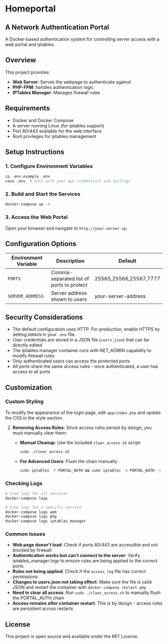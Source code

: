 # Homeportal

## A Network Authentication Portal

A Docker-based authentication system for controlling server access with a web portal and iptables.

## Overview

This project provides:

- **Web Server**: Serves the webpage to authenticate against
- **PHP-FPM**: handles authentication logic
- **IPTables Manager**: Manages firewall rules

## Requirements

- Docker and Docker Compose
- A server running Linux (for iptables support)
- Port 80/443 available for the web interface
- Root privileges for iptables management

## Setup Instructions

### 1. Configure Environment Variables

```bash
cp .env.example .env
nano .env  # Edit with your own credentials and settings
```

### 2. Build and Start the Services

```bash
docker-compose up -d
```

### 3. Access the Web Portal

Open your browser and navigate to `http://your-server-ip`.

## Configuration Options

| Environment Variable | Description | Default |
|---------------------|-------------|---------|
| `PORTS` | Comma-separated list of ports to protect | 25565,25566,25567,7777 |
| `SERVER_ADDRESS` | Server address shown to users | your-server-address |

## Security Considerations

- The default configuration uses HTTP. For production, enable HTTPS by setting `DOMAIN` in your `.env` file.
- User credentials are stored in a JSON file (`users.json`) that can be directly edited
- The iptables manager container runs with NET_ADMIN capability to modify firewall rules
- Only authenticated users can access the protected ports
- All ports share the same access rules - once authenticated, a user has access to all ports

## Customization

### Custom Styling

To modify the appearance of the login page, edit `app/index.php` and update the CSS in the style section.


2. **Removing Access Rules**: Since access rules persist by design, you must manually clear them:
   
   - **Manual Cleanup**: Use the included `clear_access.sh` script:
     ```bash
     sudo ./clear_access.sh
     ```
   
   - **For Advanced Users**: Flush the chain manually:
     ```bash
     sudo iptables -F PORTAL_AUTH && sudo iptables -A PORTAL_AUTH -j DROP
     ```

### Checking Logs

```bash
# View logs for all services
docker-compose logs

# View logs for a specific service
docker-compose logs web
docker-compose logs php
docker-compose logs iptables_manager
```

### Common Issues

- **Web page doesn't load**: Check if ports 80/443 are accessible and not blocked by firewall
- **Authentication works but can't connect to the server**: Verify iptables_manager logs to ensure rules are being applied to the correct ports
- **Rules not being applied**: Check if the `access_log` file has correct permissions
- **Changes to users.json not taking effect**: Make sure the file is valid JSON and restart the container with `docker-compose restart php`
- **Need to clear all access**: Run `sudo ./clear_access.sh` to manually flush the PORTAL_AUTH chain
- **Access remains after container restart**: This is by design - access rules are persistent across restarts

## License

This project is open source and available under the MIT License.

